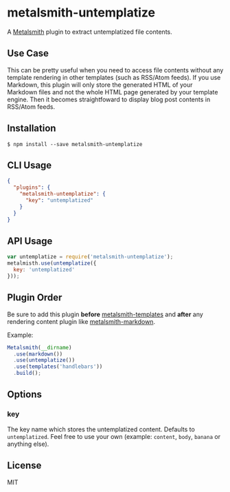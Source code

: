 # metalsmith-untemplatize

A [Metalsmith](http://metalsmith.io) plugin to extract untemplatized file contents.

## Use Case

This can be pretty useful when you need to access file contents without any
template rendering in other templates (such as RSS/Atom feeds). If you use
Markdown, this plugin will only store the generated HTML of your Markdown files
and not the whole HTML page generated by your template engine. Then it becomes
straightfoward to display blog post contents in RSS/Atom feeds.

## Installation

```
$ npm install --save metalsmith-untemplatize
```

## CLI Usage

```json
{
  "plugins": {
    "metalsmith-untemplatize": {
      "key": "untemplatized"
    }
  }
}
```

## API Usage

```js
var untemplatize = require('metalsmith-untemplatize');
metalmisth.use(untemplatize({
  key: 'untemplatized'
}));
```

## Plugin Order

Be sure to add this plugin **before** [metalsmith-templates](https://github.com/segmentio/metalsmith-templates)
and **after** any rendering content plugin like [metalsmith-markdown](https://github.com/segmentio/metalsmith-markdown).

Example:

```js
Metalsmith(__dirname)
  .use(markdown())
  .use(untemplatize())
  .use(templates('handlebars'))
  .build();
```

## Options

### key

The key name which stores the untemplatized content. Defaults to `untemplatized`.
Feel free to use your own (example: `content`, `body`, `banana` or anything else).

## License

MIT
